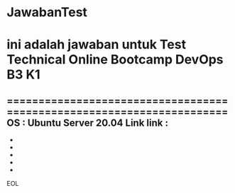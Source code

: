 # JawabanTest
# ini adalah jawaban untuk Test Technical Online Bootcamp DevOps B3 K1
======================================================================
OS        : Ubuntu Server 20.04
Link link :
-
-
-
-
-
-


EOL
